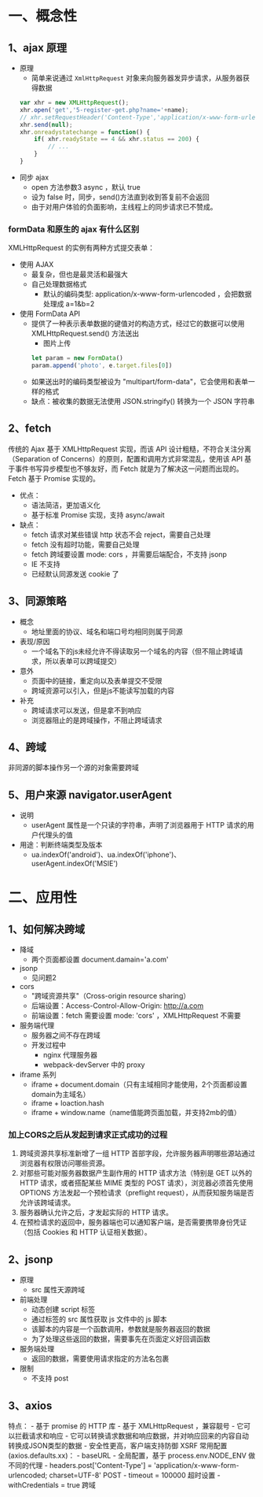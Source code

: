 # 一、概念性

## 1、ajax 原理

- 原理
    - 简单来说通过 `XmlHttpRequest` 对象来向服务器发异步请求，从服务器获得数据
    ```js
    var xhr = new XMLHttpRequest();
    xhr.open('get','5-register-get.php?name='+name);
    // xhr.setRequestHeader('Content-Type','application/x-www-form-urlencoded')
    xhr.send(null);
    xhr.onreadystatechange = function() {
        if( xhr.readyState == 4 && xhr.status == 200) {
            // ...
        }
    }
    ```
- 同步 ajax
    - open 方法参数3 async ，默认 true
    - 设为 false 时，同步，send()方法直到收到答复前不会返回
    - 由于对用户体验的负面影响，主线程上的同步请求已不赞成。

### formData 和原生的 ajax 有什么区别

XMLHttpRequest 的实例有两种方式提交表单：
- 使用 AJAX
    - 最复杂，但也是最灵活和最强大
    - 自己处理数据格式
        - 默认的编码类型: application/x-www-form-urlencoded ，会把数据处理成 a=1&b=2
- 使用 FormData API
    - 提供了一种表示表单数据的键值对的构造方式，经过它的数据可以使用 XMLHttpRequest.send() 方法送出
        - 图片上传
        ```js
        let param = new FormData()
        param.append('photo', e.target.files[0]) 
        ```
    - 如果送出时的编码类型被设为 "multipart/form-data"，它会使用和表单一样的格式
    - 缺点：被收集的数据无法使用 JSON.stringify() 转换为一个 JSON 字符串

## 2、fetch 

传统的 Ajax 基于 XMLHttpRequest 实现，而该 API 设计粗糙，不符合关注分离（Separation of Concerns）的原则，配置和调用方式非常混乱，使用该 API 基于事件书写异步模型也不够友好，而 Fetch 就是为了解决这一问题而出现的。Fetch 基于 Promise 实现的。

- 优点：
    - 语法简洁，更加语义化
    - 基于标准 Promise 实现，支持 async/await
- 缺点：
    - fetch 请求对某些错误 http 状态不会 reject，需要自己处理
    - fetch 没有超时功能，需要自己处理
    - fetch 跨域要设置 mode: cors ，并需要后端配合，不支持 jsonp 
    - IE 不支持
    - 已经默认同源发送 cookie 了

## 3、同源策略

- 概念
    - 地址里面的协议、域名和端口号均相同则属于同源
- 表现/原因
    - 一个域名下的js未经允许不得读取另一个域名的内容（但不阻止跨域请求，所以表单可以跨域提交）
- 意外
    - 页面中的链接，重定向以及表单提交不受限
    - 跨域资源可以引入，但是js不能读写加载的内容
- 补充
    - 跨域请求可以发送，但是拿不到响应
    - 浏览器阻止的是跨域操作，不阻止跨域请求

## 4、跨域

非同源的脚本操作另一个源的对象需要跨域

## 5、用户来源 navigator.userAgent

- 说明
    - userAgent 属性是一个只读的字符串，声明了浏览器用于 HTTP 请求的用户代理头的值
- 用途：判断终端类型及版本
    - ua.indexOf('android')、ua.indexOf('iphone')、userAgent.indexOf('MSIE')

# 二、应用性

## 1、如何解决跨域

- 降域
    - 两个页面都设置 document.damain='a.com'
- jsonp
    - 见问题2
- cors
    - "跨域资源共享"（Cross-origin resource sharing）
    - 后端设置：Access-Control-Allow-Origin: http://a.com
    - 前端设置：fetch 需要设置 mode: 'cors' ，XMLHttpRequest 不需要
- 服务端代理
    - 服务器之间不存在跨域
    - 开发过程中
        - nginx 代理服务器
        - webpack-devServer 中的 proxy 
- iframe 系列
    - iframe + document.domain（只有主域相同才能使用，2个页面都设置domain为主域名）
    - iframe + loaction.hash
    - iframe + window.name（name值能跨页面加载，并支持2mb的值）

### 加上CORS之后从发起到请求正式成功的过程

1. 跨域资源共享标准新增了一组 HTTP 首部字段，允许服务器声明哪些源站通过浏览器有权限访问哪些资源。
2. 对那些可能对服务器数据产生副作用的 HTTP 请求方法（特别是 GET 以外的 HTTP 请求，或者搭配某些 MIME 类型的 POST 请求），浏览器必须首先使用 OPTIONS 方法发起一个预检请求（preflight request），从而获知服务端是否允许该跨域请求。
3. 服务器确认允许之后，才发起实际的 HTTP 请求。
4. 在预检请求的返回中，服务器端也可以通知客户端，是否需要携带身份凭证（包括 Cookies 和 HTTP 认证相关数据）。

## 2、jsonp 

- 原理
    - src 属性天源跨域
- 前端处理
    - 动态创建 script 标签
    - 通过标签的 src 属性获取 js 文件中的 js 脚本
    - 该脚本的内容是一个函数调用，参数就是服务器返回的数据
    - 为了处理这些返回的数据，需要事先在页面定义好回调函数
- 服务端处理
    - 返回的数据，需要使用请求指定的方法名包裹
- 限制
    - 不支持 post

## 3、axios 

特点：
    - 基于 promise 的 HTTP 库
    - 基于 XMLHttpRequest ，兼容靓号
    - 它可以拦截请求和响应
    - 它可以转换请求数据和响应数据，并对响应回来的内容自动转换成JSON类型的数据
    - 安全性更高，客户端支持防御 XSRF
常用配置(axios.defaults.xx)：
    - baseURL 
        - 全局配置，基于 process.env.NODE_ENV 做不同的代理
    - headers.post['Content-Type'] = 'application/x-www-form-urlencoded; charset=UTF-8' POST
    - timeout = 100000 超时设置
    - withCredentials = true 跨域